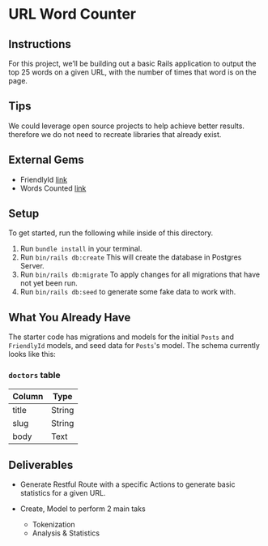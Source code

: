 # URL Word Counter

## Instructions

For this project, we’ll be building out a basic Rails application to output the
top 25 words on a given URL, with the number of times that word is on the page.

## Tips

We could leverage open source projects to help achieve better results. therefore
we do not need to recreate libraries that already exist.

## External Gems

-   FriendlyId [link](https://rubygems.org/gems/words_counted/versions/1.0.2)
-   Words Counted [link](https://rubygems.org/gems/friendly_id)

## Setup

To get started, run the following while inside of this directory.

1. Run `bundle install` in your terminal.
2. Run `bin/rails db:create` This will create the database in Postgres Server.
3. Run `bin/rails db:migrate` To apply changes for all migrations that have not
   yet been run.
4. Run `bin/rails db:seed` to generate some fake data to work with.

## What You Already Have

The starter code has migrations and models for the initial `Posts` and
`FriendlyId` models, and seed data for `Posts`'s model. The schema currently
looks like this:

### `doctors` table

| Column | Type   |
| ------ | ------ |
| title  | String |
| slug   | String |
| body   | Text   |

## Deliverables

-   Generate Restful Route with a specific Actions to generate basic statistics
    for a given URL.

-   Create, Model to perform 2 main taks

    -   Tokenization
    -   Analysis & Statistics
